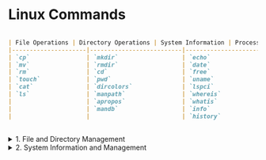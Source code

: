 
# Linux Commands

```markdown

| File Operations | Directory Operations | System Information | Process Management | Network Management | Text Processing | Package Management | Disk Operations | Security Tools  |
|---------------------|--------------------------|------------------------|------------------------|------------------------|----------------------|------------------------|---------------------|-----------------------|
| `cp`                | `mkdir`                  | `echo`                 | `ps`                   | `ifconfig`             | `grep`               | `apt-get`              | `fdisk`             | `aircrack-ng`         |
| `mv`                | `rmdir`                  | `date`                 | `kill`                 | `netstat`              | `sort`               | `nano`                 | `testdisk`          | `wesside-ng`          |
| `rm`                | `cd`                     | `free`                 | `top`                  | `curl`                 | `sed`                | `man`                  | `df`                | `dnsenum`             |
| `touch`             | `pwd`                    | `uname`                |                        | `wget`                 | `awk`                |                        | `du`                | `dnsmap`              |
| `cat`               | `dircolors`              | `lspci`                |                        | `lsof`                 | `more`               |                        | `lsblk`             | `dmitry`              |
| `ls`                | `manpath`                | `whereis`              |                        |                        | `less`               |                        | `mount`             | `chmod`              |
|                     | `apropos`                | `whatis`               |                        |                        |                      |                        | `umount`            | `chown`               |
|                     | `mandb`                  | `info`                 |                        |                        |                      |                        | `blkid`             | `whoami`              |
|                     |                          | `history`              |                        |                        |                      |                        | `ls`                | `ss`                  |

   ```
##

<details>
  <summary> 1. File and Directory Management</summary>

1. **`echo`**: Display a line of text.
   ```sh
   echo "Hello, World!"
   ```
2. **`mv`**: Move or rename files.
   ```sh
   mv oldfile.txt newfile.txt
   ```
3. **`cp`**: Copy files and directories.
   ```sh
   cp source.txt destination.txt
   ```
4. **`mkdir`**: Create directories.
   ```sh
   mkdir new_directory
   ```
5. **`rmdir`**: Remove empty directories.
   ```sh
   rmdir old_directory
   ```
6. **`clear`**: Clear the terminal screen.
   ```sh
   clear
   ```
7. **`cal` and `ncal`**: Display a calendar.
   ```sh
   cal    # Display current month's calendar
   ncal   # Display calendar in an alternative layout
   ```
8. **`pwd`**: Print the current working directory.
   ```sh
   pwd
   ```
9. **`date`**: Display or set the system date and time.
   ```sh
   date
   ```
10. **`free`**: Display memory usage.
    ```sh
    free -h   # Display memory usage in human-readable format
    ```
11. **`du`**: Estimate file space usage.
    ```sh
    du -h    # Display disk usage in human-readable format
    ```
12. **`df`**: Report file system disk space usage.
    ```sh
    df -h    # Display disk space usage in human-readable format
    ```
13. **`cat`**: Concatenate and display files.
    ```sh
    cat file.txt
    ```
14. **`ls`**: List directory contents.
    ```sh
    ls -l    # List in long format
    ```
15. **`rm`**: Remove files or directories.
    ```sh
    rm file.txt
    ```
16. **`lspci`**: List all PCI devices.
    ```sh
    lspci
    ```
17. **`head`**: Output the first part of files.
    ```sh
    head file.txt
    ```
18. **`tail`**: Output the last part of files.
    ```sh
    tail file.txt
    ```
19. **`chmod`**: Change file modes or Access Control Lists.
    ```sh
    chmod 755 file.txt
    ```
20. **`chown`**: Change file owner and group.
    ```sh
    chown user:group file.txt
    ```

</details>

<details>
  <summary>2. System Information and Management</summary>

1. **`whereis`**: Locate the binary, source, and manual page files for a command.
    ```sh
    whereis ls
    ```
2. **`whatis`** and **`info`**: Display one-line manual page descriptions and detailed command information.
    ```sh
    whatis ls
    info ls
    ```
3. **`cd`**: Change the current directory.
    ```sh
    cd /path/to/directory
    ```
4. **`more`**: View file contents one screen at a time.
    ```sh
    more file.txt
    ```
5. **`less`**: View file contents with backward movement.
    ```sh
    less file.txt
    ```
6. **`dircolors`**: Set up color definitions for `ls`.
    ```sh
    dircolors
    ```
7. **`manpath`**: Determine search path for manual pages.
    ```sh
    manpath
    ```
8. **`apropos`**: Search the manual page names and descriptions.
    ```sh
    apropos keyword
    ```
9. **`mandb`**: Create or update the manual page index caches.
    ```sh
    mandb
    ```
10. **`history`**: Show the command history.
    ```sh
    history
    ```
11. **`sort`**: Sort lines of text files.
    ```sh
    sort file.txt
    ```
12. **`fdisk`**: Manipulate disk partition table.
    ```sh
    fdisk -l   # List disk partitions
    ```
13. **`locate`**: Find files by name.
    ```sh
    locate filename
    ```
14. **`find`**: Search for files in a directory hierarchy.
    ```sh
    find /path -name filename
    ```
15. **`ifconfig`**: Configure network interfaces.
    ```sh
    ifconfig
    ```
16. **`apt-get`**: Package handling utility.
    ```sh
    sudo apt-get update    # Update package lists
    ```
17. **`nano`**: Text editor in the terminal.
    ```sh
    nano file.txt
    ```
18. **`man`**: Display the manual page for a command.
    ```sh
    man ls
    ```
19. **`aircrack-ng`**: Network security tool.
    ```sh
    aircrack-ng file.cap
    ```
20. **`wesside-ng`**: Automate WEP key recovery.
    ```sh
    wesside-ng -i wlan0
    ```
21. **`testdisk`**: Data recovery tool.
    ```sh
    testdisk
    ```
22. **`touch`**: Change file timestamps or create empty files.
    ```sh
    touch newfile.txt
    ```
23. **`head`**: Output the first part of files.
    ```sh
    head file.txt
    ```
24. **`tail`**: Output the last part of files.
    ```sh
    tail file.txt
    ```
25. **`grep`**: Print lines matching a pattern.
    ```sh
    grep "pattern" file.txt
    ```
26. **`chmod`**: Change file modes or Access Control Lists.
    ```sh
    chmod 755 file.txt
    ```
27. **`chown`**: Change file owner and group.
    ```sh
    chown user:group file.txt
    ```
28. **`ps`**: Report a snapshot of current processes.
    ```sh
    ps aux
    ```
29. **`kill`**: Send a signal to a process.
    ```sh
    kill 1234    # Kill process with PID 1234
    ```
30. **`uname`**: Print system information.
    ```sh
    uname -a
    ```
31. **`top`**: Display real-time system information, including active processes.
    ```sh
    top
    ```
32. **`wget`**: Non-interactive network downloader.
    ```sh
    wget http://example.com/file
    ```
33. **`curl`**: Transfer data from or to a server.
    ```sh
    curl http://example.com
    ```
34. **`sed`**: Stream editor for filtering and transforming text.
    ```sh
    sed 's/old/new/g' file.txt


    ```
35. **`awk`**: Pattern scanning and processing language.
    ```sh
    awk '{print $1}' file.txt
    ```
36. **`netstat`**: Network statistics.
    ```sh
    netstat -tuln
    ```
37. **`lsof`**: List open files.
    ```sh
    lsof
    ```
38. **`blkid`**: Locate/print block device attributes.
    ```sh
    blkid
    ```
39. **`mount`**: Mount a filesystem.
    ```sh
    mount /dev/sdX /mnt
    ```
40. **`umount`**: Unmount a filesystem.
    ```sh
    umount /mnt
    ```

</details>

#
